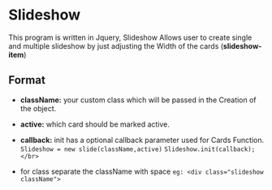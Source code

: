 # Slideshow
 This program is written in Jquery, Slideshow Allows user to create single and multiple slideshow by just adjusting the Width of the cards (**slideshow-item**) </br>
 
 ## Format  
  * **className:**  your custom class which will be passed in the Creation of the object.
  * **active:** which card should be marked active.
  * **callback:** init has a optional callback parameter used for Cards Function.
      ```Slideshow = new slide(className,active)```
      ```Slideshow.init(callback);</br>```

  * for class separate the className with space
      ```eg: <div class="slideshow className">```
 

